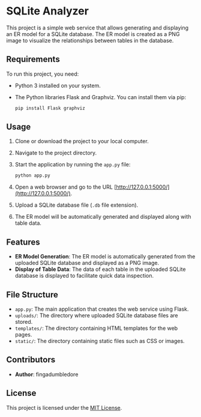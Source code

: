 # SQLite Analyzer

This project is a simple web service that allows generating and displaying an ER model for a SQLite database. The ER model is created as a PNG image to visualize the relationships between tables in the database.

## Requirements

To run this project, you need:

- Python 3 installed on your system.
- The Python libraries Flask and Graphviz. You can install them via pip:

    ```bash
    pip install Flask graphviz
    ```

## Usage

1. Clone or download the project to your local computer.
2. Navigate to the project directory.
3. Start the application by running the `app.py` file:

    ```bash
    python app.py
    ```

4. Open a web browser and go to the URL [http://127.0.0.1:5000/](http://127.0.0.1:5000/).
5. Upload a SQLite database file (`.db` file extension).
6. The ER model will be automatically generated and displayed along with table data.

## Features

- **ER Model Generation**: The ER model is automatically generated from the uploaded SQLite database and displayed as a PNG image.
- **Display of Table Data**: The data of each table in the uploaded SQLite database is displayed to facilitate quick data inspection.

## File Structure

- `app.py`: The main application that creates the web service using Flask.
- `uploads/`: The directory where uploaded SQLite database files are stored.
- `templates/`: The directory containing HTML templates for the web pages.
- `static/`: The directory containing static files such as CSS or images.

## Contributors

- **Author**: fingadumbledore
## License

This project is licensed under the [MIT License](https://opensource.org/licenses/MIT).

